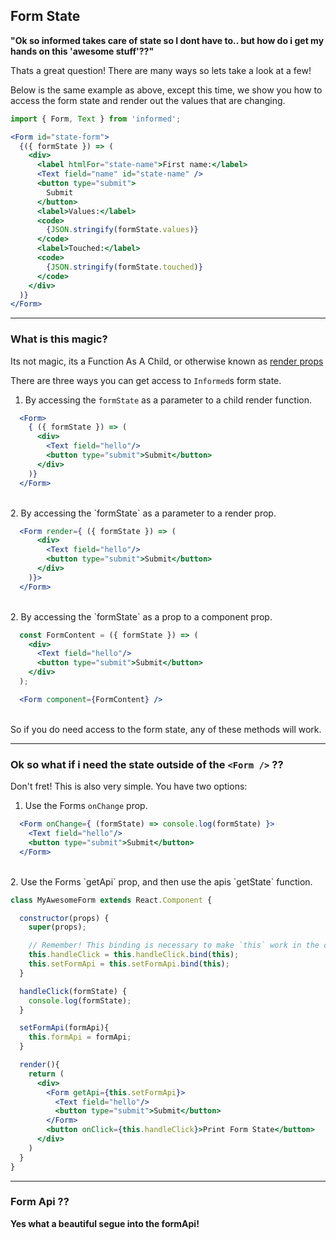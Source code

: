 
## Form State

**"Ok so informed takes care of state so I dont have to.. but how do i get my hands
on this 'awesome stuff'??"**

Thats a great question! There are many ways so lets take a look at a few!

Below is the same example as above, except this time, we show you how to access
the form state and render out the values that are changing.

<!-- STORY -->

```jsx
import { Form, Text } from 'informed';

<Form id="state-form">
  {({ formState }) => (
    <div>
      <label htmlFor="state-name">First name:</label>
      <Text field="name" id="state-name" />
      <button type="submit">
        Submit
      </button>
      <label>Values:</label>
      <code>
        {JSON.stringify(formState.values)}
      </code>
      <label>Touched:</label>
      <code>
        {JSON.stringify(formState.touched)}
      </code>
    </div>
  )}
</Form>
```
---
### What is this magic?

Its not magic, its a Function As A Child, or otherwise known as [render props](https://reactjs.org/docs/render-props.html)

There are three ways you can get access to `Informed`s form state.

1. By accessing the `formState` as a parameter to a child render function.


  ```jsx
    <Form>
      { ({ formState }) => (
        <div>
          <Text field="hello"/>
          <button type="submit">Submit</button>
        </div>
      )}
    </Form>
  ```
  <br/>
  2. By accessing the `formState` as a parameter to a render prop.


  ```jsx
    <Form render={ ({ formState }) => (
        <div>
          <Text field="hello"/>
          <button type="submit">Submit</button>
        </div>
      )}>
    </Form>
  ```
  <br/>
  2. By accessing the `formState` as a prop to a component prop.


  ```jsx
    const FormContent = ({ formState }) => (
      <div>
        <Text field="hello"/>
        <button type="submit">Submit</button>
      </div>
    );

    <Form component={FormContent} />
  ```
  <br/>
  So if you do need access to the form state, any of these methods will work.

  ---

  ### Ok so what if i need the state outside of the `<Form />` ??

  Don't fret! This is also very simple. You have two options:

  1. Use the Forms `onChange` prop.


  ```jsx
    <Form onChange={ (formState) => console.log(formState) }>
      <Text field="hello"/>
      <button type="submit">Submit</button>
    </Form>
  ```
  <br/>
  2. Use the Forms `getApi` prop, and then use the apis `getState` function.


  ```jsx
  class MyAwesomeForm extends React.Component {

    constructor(props) {
      super(props);

      // Remember! This binding is necessary to make `this` work in the callback
      this.handleClick = this.handleClick.bind(this);
      this.setFormApi = this.setFormApi.bind(this);
    }

    handleClick(formState) {
      console.log(formState);
    }

    setFormApi(formApi){
      this.formApi = formApi;
    }

    render(){
      return (
        <div>
          <Form getApi={this.setFormApi}>
            <Text field="hello"/>
            <button type="submit">Submit</button>
          </Form>
          <button onClick={this.handleClick}>Print Form State</button>
        </div>
      )
    }
  }

  ```

  ---

  ### Form Api ??

  **Yes what a beautiful segue into the formApi!**
